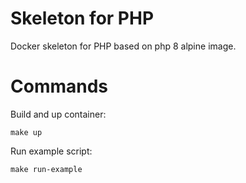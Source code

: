 # Skeleton for PHP
Docker skeleton for PHP based on php 8 alpine image.

# Commands

Build and up container:
```shell
make up
```

Run example script:
```shell
make run-example
```